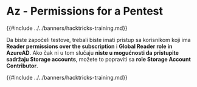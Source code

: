 # Az - Permissions for a Pentest

{{#include ../../banners/hacktricks-training.md}}

Da biste započeli testove, trebali biste imati pristup sa korisnikom koji ima **Reader permissions over the subscription** i **Global Reader role in AzureAD**. Ako čak ni u tom slučaju **niste u mogućnosti da pristupite sadržaju Storage accounts**, možete to popraviti sa **role Storage Account Contributor**.

{{#include ../../banners/hacktricks-training.md}}
